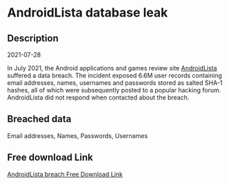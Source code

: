 # AndroidLista database leak

## Description

2021-07-28

In July 2021, the Android applications and games review site <a href="https://www.androidlista.com/" target="_blank" rel="noopener">AndroidLista</a> suffered a data breach. The incident exposed 6.6M user records containing email addresses, names, usernames and passwords stored as salted SHA-1 hashes, all of which were subsequently posted to a popular hacking forum. AndroidLista did not respond when contacted about the breach.

## Breached data

Email addresses, Names, Passwords, Usernames

## Free download Link

[AndroidLista breach Free Download Link](https://tinyurl.com/2b2k277t)